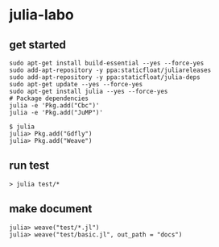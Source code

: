 julia-labo
==========

## get started

~~~
sudo apt-get install build-essential --yes --force-yes  
sudo add-apt-repository -y ppa:staticfloat/juliareleases  
sudo add-apt-repository -y ppa:staticfloat/julia-deps  
sudo apt-get update --yes --force-yes  
sudo apt-get install julia --yes --force-yes  
# Package dependencies
julia -e 'Pkg.add("Cbc")'  
julia -e 'Pkg.add("JuMP")'
~~~

~~~
$ julia
julia> Pkg.add("Gdfly")
julia> Pkg.add("Weave")
~~~



## run test

~~~
> julia test/*
~~~~


## make document

~~~
julia> weave("test/*.jl")
julia> weave("test/basic.jl", out_path = "docs")
~~~
